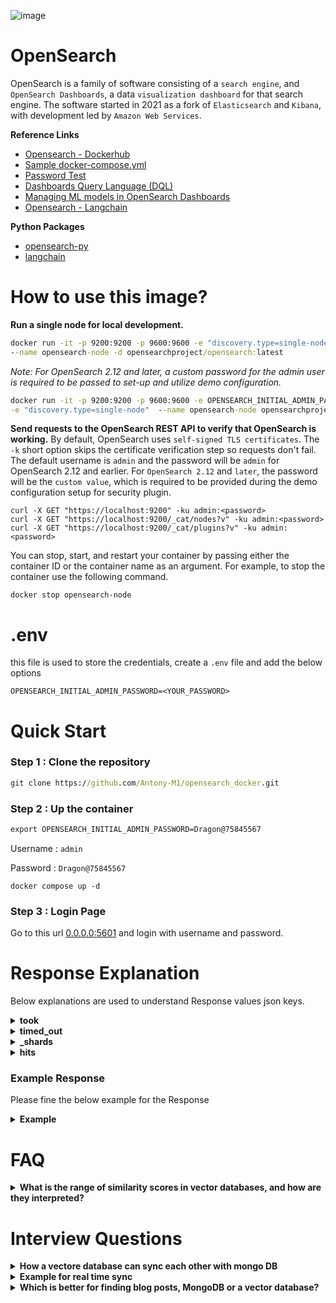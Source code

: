 ![image](https://github.com/user-attachments/assets/4180c52b-cee8-4f4a-a671-a93d50a0b8b8)

# OpenSearch
OpenSearch is a family of software consisting of a `search engine`, and `OpenSearch Dashboards`, a data `visualization dashboard` for that search engine. The software started in 2021 as a fork of `Elasticsearch` and `Kibana`, with development led by `Amazon Web Services`.

**Reference Links**
* [Opensearch - Dockerhub](https://hub.docker.com/r/opensearchproject/opensearch)
* [Sample docker-compose.yml](https://opensearch.org/samples/docker-compose.yml)
* [Password Test](https://lowe.github.io/tryzxcvbn/)
* [Dashboards Query Language (DQL)](https://opensearch.org/docs/2.16/dashboards/dql)
* [Managing ML models in OpenSearch Dashboards](https://opensearch.org/docs/latest/ml-commons-plugin/ml-dashboard/)
* [Opensearch - Langchain](https://python.langchain.com/v0.2/docs/integrations/vectorstores/opensearch/)

**Python Packages**
* [opensearch-py](https://pypi.org/project/opensearch-py/)
* [langchain](https://pypi.org/project/langchain/)

# How to use this image?
**Run a single node for local development.**
```cmd
docker run -it -p 9200:9200 -p 9600:9600 -e "discovery.type=single-node" \
--name opensearch-node -d opensearchproject/opensearch:latest
```
*Note: For OpenSearch 2.12 and later, a custom password for the admin user is required to be passed to set-up and utilize demo configuration.*
```cmd
docker run -it -p 9200:9200 -p 9600:9600 -e OPENSEARCH_INITIAL_ADMIN_PASSWORD=<strong-password> \
-e "discovery.type=single-node"  --name opensearch-node opensearchproject/opensearch:latest
```
**Send requests to the OpenSearch REST API to verify that OpenSearch is working.** By default, OpenSearch uses `self-signed TLS certificates`. The `-k` short option skips the certificate verification step so requests don't fail. The default username is `admin` and the password will be `admin` for OpenSearch 2.12 and earlier. For `OpenSearch 2.12` and `later`, the password will be the `custom value`, which is required to be provided during the demo configuration setup for security plugin.
```
curl -X GET "https://localhost:9200" -ku admin:<password>
curl -X GET "https://localhost:9200/_cat/nodes?v" -ku admin:<password>
curl -X GET "https://localhost:9200/_cat/plugins?v" -ku admin:<password>
```
You can stop, start, and restart your container by passing either the container ID or the container name as an argument. For example, to stop the container use the following command.
```
docker stop opensearch-node
```
# .env
this file is used to store the credentials, create a `.env` file and add the below options
```env
OPENSEARCH_INITIAL_ADMIN_PASSWORD=<YOUR_PASSWORD>
```

# Quick Start

### Step 1 : Clone the repository
```cmd
git clone https://github.com/Antony-M1/opensearch_docker.git
```

### Step 2 : Up the container
```cmd
export OPENSEARCH_INITIAL_ADMIN_PASSWORD=Dragon@75845567
```
Username : `admin`

Password : `Dragon@75845567`

```
docker compose up -d
```

### Step 3 : Login Page

Go to this url [0.0.0.0:5601](http://0.0.0.0:5601/) and login with username and password.

# Response Explanation

Below explanations are used to understand Response values json keys.

<details>
  <summary><b>took</b></summary>

  The `took` field in the OpenSearch response indicates the amount of time (in milliseconds) that the server took to process the query. In your example, `"took": 2` means that the search query took 2 milliseconds to complete. This value helps gauge the performance of your search query execution.
</details>

<details>
  <summary><b>timed_out</b></summary>


  The `timed_out` field in the OpenSearch response indicates whether the search query timed out. 

- If `"timed_out": false`, it means the query completed within the allowed time.
- If `"timed_out": true`, it means the query took longer than the specified timeout duration and did not complete within that time frame.

A timeout could occur if the query is too complex, the dataset is large, or the server is under heavy load.
</details>


<details>
  <summary><b>_shards</b></summary>
  
  The `_shards` field in the OpenSearch response provides information about the status of the shards that were queried during the search. Shards are smaller portions of the entire index, which allow the system to parallelize the search.

Here are the details:

- **total**: The total number of shards that were involved in the search.
- **successful**: The number of shards that successfully completed the search.
- **skipped**: The number of shards that were skipped during the search (typically due to optimizations).
- **failed**: The number of shards that encountered errors or failed during the search.

In a typical response, all shards should be successful, meaning they returned data without issues. If there are failed shards, it might indicate issues like network failures, corrupted data, or heavy loads on specific nodes.
</details>


<details>
  <summary><b>hits</b></summary>
  
  The `hits` field in the OpenSearch response contains the search results and associated metadata. Here's a breakdown of its components:

- **total**: Contains the total number of documents that match the search query.
  - **value**: The number of documents matching the query.
  - **relation**: Indicates how the `value` should be interpreted (usually "eq" for an exact count).

- **max_score**: The highest score among the search results. This score reflects the relevance of the documents to the search query, with higher scores indicating higher relevance.

- **hits**: An array of documents that match the query. Each item in this array includes:
  - **_index**: The name of the index where the document is stored.
  - **_id**: The unique identifier of the document.
  - **_score**: The relevance score of the document based on the query.
  - **_source**: The actual content of the document. This is the data you indexed and queried against.

This field provides the detailed results of your search query, including the documents that matched, their relevance scores, and their metadata.
</details>

### Example Response

Please fine the below example for the Response

<details>
  <summary><b>Example</b></summary>

```json
    {
    "took": 1,
    "timed_out": false,
    "_shards": {
        "total": 46,
        "successful": 46,
        "skipped": 0,
        "failed": 0
    },
    "hits": {
        "total": {
        "value": 9,
        "relation": "eq"
        },
        "max_score": 7.341767,
        "hits": [
        {
            "_index": "frappe_framework_v1",
            "_id": "479",
            "_score": 7.341767,
            "_source": {
            "system": "You are a Frappe Framework expert.",
            "user": "How do I make an AJAX request to the server using Frappe?",
            "assistant": "You can use the `frappe.call` method to make an AJAX request to the server. This method allows you to execute a whitelisted Python method and receive its return value as a response. For example, you can call the `ping` method with `frappe.call('ping')` which will return a response with `message: 'pong'`. You can also pass arguments to the method. For example, to call the `frappe.core.doctype.user.user.get_role_profile` method with the `role_profile` argument set to 'Test', you would use `frappe.call('frappe.core.doctype.user.user.get_role_profile', { role_profile: 'Test' })`."
            }
        },
        {
            "_index": "frappe_framework_v1",
            "_id": "555",
            "_score": 7.301902,
            "_source": {
            "system": "You are a Frappe framework expert.",
            "user": "How do I call whitelisted functions in Frappe using frappe.call?",
            "assistant": """To call custom server-side functions using frappe.call, you need to make sure those functions are whitelisted. This is essential for security. Here's how it works:

    1. **Whitelist the Server-Side Function:**
    * In your server-side Python code (usually a file within your custom app), use the `@frappe.whitelist()` decorator above the function you want to make accessible through frappe.call.

    ```python
    @frappe.whitelist()
    def get_all_roles():
        # Business logic to fetch all roles
        # ...
        return value  # Return the data you want to send back to the client
    ```

    2. **Call the Function from the Client (JavaScript):**
    * In your client-side JavaScript, use frappe.call to call the whitelisted function. The `method` parameter should be the dotted path to the server-side function. For example:

    ```javascript
    frappe.call({
        method: "frappe.core.doctype.user.user.get_all_roles",  // Dotted path to the server-side function
        callback: function(r) {
        if (!r.exc) {
            // Process the returned data (r.message) if the request was successful
        }
        }
    });
    ```

    **Key Points:**
    * Whitelisting ensures that only authorized functions are accessible via frappe.call.
    * The `method` parameter in frappe.call should match the dotted path of the whitelisted function.
    * The whitelisted function on the server-side should return the data you want to send back to the client."""
            }
        },
        {
            "_index": "frappe_framework_v1",
            "_id": "552",
            "_score": 5.1666327,
            "_source": {
            "system": "You are a Frappe framework expert.",
            "user": "What is Frappe.call?",
            "assistant": "Frappe.call is a method in the Frappe framework used to manage AJAX calls, allowing asynchronous communication between the client (browser) and the server. It enables you to send requests to the server and handle responses via a callback mechanism. This makes it easier to update parts of a web page without needing to reload the entire page."
            }
        }
        ]
    }
    }
```
</details>

# FAQ
<details>
  <summary><b>What is the range of similarity scores in vector databases, and how are they interpreted?</b></summary>

In vector databases, the concept of "score" typically refers to the similarity score between vectors. This score indicates how closely two vectors match, and the range of scores can depend on the specific similarity measure used. Here are common similarity measures and their scoring ranges:

### 1. **Cosine Similarity:**
   - **Range**: -1 to 1
   - **Interpretation**: 
     - **1** indicates perfect similarity (vectors are identical in direction).
     - **-1** indicates perfect dissimilarity (vectors are diametrically opposed).
     - **0** indicates no similarity (orthogonal vectors).

### 2. **Euclidean Distance:**
   - **Range**: 0 to ∞
   - **Interpretation**:
     - **0** indicates exact match (vectors are identical).
     - Higher values indicate greater dissimilarity (larger distance between vectors).

### 3. **Dot Product:**
   - **Range**: -∞ to ∞
   - **Interpretation**:
     - Positive values indicate similarity (vectors are pointing in similar directions).
     - Negative values indicate dissimilarity (vectors are pointing in opposite directions).

### 4. **Manhattan Distance (L1 Norm):**
   - **Range**: 0 to ∞
   - **Interpretation**:
     - **0** indicates exact match.
     - Higher values indicate greater dissimilarity.

### General Notes:
- The maximum and minimum scores depend on the similarity or distance measure chosen and the characteristics of the vectors.
- For many applications, scores are often normalized or transformed to fit within a specific range, like 0 to 1 or 0 to 100, depending on the database or application.

When working with a vector database, it’s important to understand the scoring method being used to correctly interpret the results.
</details>

# Interview Questions

<details>
  <summary><b>How a vectore database can sync each other with mongo DB</b></summary>

Synchronizing a vector database with MongoDB can be accomplished by regularly updating both databases to keep the data consistent across them. Here's a typical approach for syncing:

### 1. **Schema Mapping and Transformation:**
   - **Vector Database**: These databases store embeddings or feature vectors, typically using data structures that allow efficient similarity searches (e.g., FAISS, Milvus, Pinecone).
   - **MongoDB**: A document-based NoSQL database, which stores data in JSON-like BSON format.

   To sync, the schema from MongoDB (usually documents) must be transformed into vectors to be inserted into the vector database. Similarly, the vector database data might need to be transformed into document-like structures to be pushed to MongoDB.

### 2. **Data Transformation Logic:**
   - Ingest MongoDB documents and convert certain fields into vector representations using an embedding model (e.g., Sentence Transformers, OpenAI, Hugging Face models).
   - Insert these vectors into the vector database.
   - Store a reference in MongoDB to the corresponding vector stored in the vector database (e.g., an ID).

### 3. **Sync Strategies:**
   There are different ways to keep MongoDB and the vector database in sync:
   
   - **Real-time Sync**:
     - Use a change stream in MongoDB (available for replica sets or sharded clusters) to listen to real-time changes (insert, update, delete). Whenever a new document is inserted or updated, you can:
       1. Extract the relevant fields.
       2. Compute the embeddings (vectors) using a pre-trained model.
       3. Insert/update the vector in the vector database and update the document in MongoDB with a reference to the vector.

     MongoDB's [Change Streams](https://www.mongodb.com/docs/manual/changeStreams/) allow you to react to changes without polling.

   - **Batch Sync**:
     - Periodically batch sync documents from MongoDB to the vector database by:
       1. Querying the documents added or modified since the last sync.
       2. Computing vectors for new or updated documents.
       3. Pushing the vectors to the vector database.
     - You can schedule this using a cron job or other scheduling mechanisms.

### 4. **Conflict Resolution:**
   - Ensure that each system has a version control mechanism or timestamp field to resolve conflicts, ensuring that only the most up-to-date version of a document is kept.

### 5. **APIs for Sync:**
   - **MongoDB**: Use MongoDB drivers in Python, Node.js, or your preferred language to query data, retrieve change streams, and push updates.
   - **Vector Database**: Depending on your choice (e.g., FAISS, Milvus, Pinecone), you can use the respective API to insert and update vectors.

### Example: Real-Time Sync (with Change Streams)
Here's a simplified Python example using MongoDB and a vector database (like Milvus or FAISS):

```python
from pymongo import MongoClient
from transformers import AutoModel, AutoTokenizer
import numpy as np
from vector_db import VectorDB  # Placeholder for your vector database API

# Initialize MongoDB and vector database
client = MongoClient('mongodb://localhost:27017/')
db = client['mydatabase']
collection = db['mycollection']

vector_db = VectorDB()

# Load embedding model
tokenizer = AutoTokenizer.from_pretrained('sentence-transformers/all-mpnet-base-v2')
model = AutoModel.from_pretrained('sentence-transformers/all-mpnet-base-v2')

# Helper function to compute embeddings
def compute_embedding(text):
    inputs = tokenizer(text, return_tensors='pt', padding=True, truncation=True)
    embeddings = model(**inputs).last_hidden_state.mean(dim=1)
    return embeddings.detach().numpy()

# Real-time sync with MongoDB change stream
with collection.watch() as stream:
    for change in stream:
        if change['operationType'] == 'insert':
            doc = change['fullDocument']
            text = doc['text']  # Assuming you want to embed the 'text' field
            embedding = compute_embedding(text)
            
            # Insert vector into vector database
            vector_id = vector_db.insert(embedding)
            
            # Update MongoDB document with vector ID reference
            collection.update_one({'_id': doc['_id']}, {'$set': {'vector_id': vector_id}})
```

### 6. **Two-Way Sync (Vector DB to MongoDB):**
   - You can also reverse the sync, where changes in the vector database are pushed back to MongoDB. For example, if you're updating vector metadata in the vector database, you can propagate that to MongoDB.

### 7. **Error Handling and Logging:**
   - Ensure error handling is in place to manage any failures in syncing, and log all sync actions for debugging and monitoring.

This approach can help you maintain consistency between MongoDB and a vector database for hybrid applications involving both document and vector-based retrieval.
</details>

<details>
  <summary><b>Example for real time sync</b></summary>

In this file uploading system, once a file is successfully uploaded, it is read and divided into smaller chunks. These chunks are then processed and uploaded to a vector database for storage. The entire operation occurs asynchronously after the file upload, ensuring smooth user experience and efficient real-time processing of the file into a vectorized format. This approach helps in managing large files and enables efficient similarity search or retrieval in the vector database.
</details>

<details>
  <summary><b>Which is better for finding blog posts, MongoDB or a vector database?</b></summary>

To determine whether MongoDB or a vector database is better for finding a blog post, it depends on the type of search you're performing:

1. **MongoDB**: 
   - If you're looking for blog posts based on exact keywords, tags, or specific fields like author names, MongoDB is more suitable. It works well for structured queries and document searches using filters and indexes.

2. **Vector Database**:
   - If your search involves **semantic similarity** (e.g., finding a blog post based on its content being similar to a query rather than exact keywords), then a vector database is better. You can convert blog content into embeddings (vectors) and use similarity searches to find the most relevant posts.

### Conclusion:
- **Use MongoDB** for exact keyword or metadata-based searches.
- **Use a vector database** for content-based or semantic searches where similarity matters more than exact matches.
</details>
